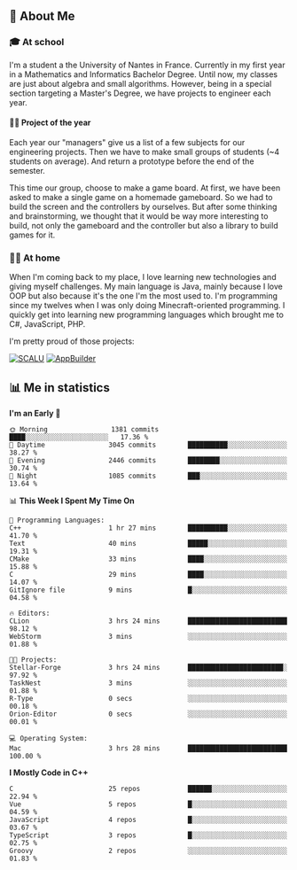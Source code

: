 ## 👀 About Me

### 🎓 At school

I'm a student a the University of Nantes in France. Currently in my first year in a Mathematics and Informatics Bachelor Degree. Until now, my classes are just about algebra and small algorithms. However, being in a special section targeting a Master's Degree, we have projects to engineer each year. 

#### 🔧🔬 Project of the year

Each year our "managers" give us a list of a few subjects for our engineering projects. Then we have to make small groups of students (~4 students on average). And return a prototype before the end of the semester.

This time our group, choose to make a game board. At first, we have been asked to make a single game on a homemade gameboard. So we had to build the screen and the controllers by ourselves. 
But after some thinking and brainstorming, we thought that it would be way more interesting to build, not only the gameboard and the controller but also a library to build games for it.

### 👨‍💻 At home

When I'm coming back to my place, I love learning new technologies and giving myself challenges. My main language is Java, mainly because I love OOP but also because it's the one I'm the most used to. I'm programming since my twelves when I was only doing Minecraft-oriented programming.  I quickly get into learning new programming languages which brought me to C#, JavaScript, PHP. 

I'm pretty proud of those projects:

[![SCALU](https://github-readme-stats.vercel.app/api/pin?username=renardfute&repo=SCALU)](https://github.com/renardfute/scalu)
[![AppBuilder](https://github-readme-stats.vercel.app/api/pin?username=pulsedev2&repo=AppBuilder)](https://github.com/pulsedev2/AppBuilder)

## 📊 Me in statistics
<!--START_SECTION:waka-->
**I'm an Early 🐤** 

```text
🌞 Morning                1381 commits        ████░░░░░░░░░░░░░░░░░░░░░   17.36 % 
🌆 Daytime                3045 commits        ██████████░░░░░░░░░░░░░░░   38.27 % 
🌃 Evening                2446 commits        ████████░░░░░░░░░░░░░░░░░   30.74 % 
🌙 Night                  1085 commits        ███░░░░░░░░░░░░░░░░░░░░░░   13.64 % 
```


📊 **This Week I Spent My Time On** 

```text
💬 Programming Languages: 
C++                      1 hr 27 mins        ██████████░░░░░░░░░░░░░░░   41.70 % 
Text                     40 mins             █████░░░░░░░░░░░░░░░░░░░░   19.31 % 
CMake                    33 mins             ████░░░░░░░░░░░░░░░░░░░░░   15.88 % 
C                        29 mins             ████░░░░░░░░░░░░░░░░░░░░░   14.07 % 
GitIgnore file           9 mins              █░░░░░░░░░░░░░░░░░░░░░░░░   04.58 % 

🔥 Editors: 
CLion                    3 hrs 24 mins       █████████████████████████   98.12 % 
WebStorm                 3 mins              ░░░░░░░░░░░░░░░░░░░░░░░░░   01.88 % 

🐱‍💻 Projects: 
Stellar-Forge            3 hrs 24 mins       ████████████████████████░   97.92 % 
TaskNest                 3 mins              ░░░░░░░░░░░░░░░░░░░░░░░░░   01.88 % 
R-Type                   0 secs              ░░░░░░░░░░░░░░░░░░░░░░░░░   00.18 % 
Orion-Editor             0 secs              ░░░░░░░░░░░░░░░░░░░░░░░░░   00.01 % 

💻 Operating System: 
Mac                      3 hrs 28 mins       █████████████████████████   100.00 % 
```

**I Mostly Code in C++** 

```text
C                        25 repos            ██████░░░░░░░░░░░░░░░░░░░   22.94 % 
Vue                      5 repos             █░░░░░░░░░░░░░░░░░░░░░░░░   04.59 % 
JavaScript               4 repos             █░░░░░░░░░░░░░░░░░░░░░░░░   03.67 % 
TypeScript               3 repos             █░░░░░░░░░░░░░░░░░░░░░░░░   02.75 % 
Groovy                   2 repos             ░░░░░░░░░░░░░░░░░░░░░░░░░   01.83 % 
```




<!--END_SECTION:waka-->
